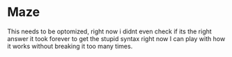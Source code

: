 # Maze
This needs to be optomized, right now i didnt even check if its the right answer it took forever to get the stupid syntax right now I can play with how it works without breaking it too many times.
